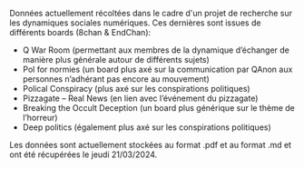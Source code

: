 Données actuellement récoltées dans le cadre d'un projet de recherche sur les dynamiques sociales numériques. Ces dernières sont issues de différents boards (8chan & EndChan):
-	Q War Room (permettant aux membres de la dynamique d’échanger de manière plus générale autour de différents sujets) 
-	Pol for normies (un board plus axé sur la communication par QAnon aux personnes n’adhérant pas encore au mouvement)
-	Polical Conspiracy (plus axé sur les conspirations politiques)
-	Pizzagate – Real News (en lien avec l’événement du pizzagate)
-	Breaking the Occult Deception (un board plus générique sur le thème de l’horreur)
-	Deep politics (également plus axé sur les conspirations politiques)

Les données sont actuellement stockées au format .pdf et au format .md et ont été récupérées le jeudi 21/03/2024.
